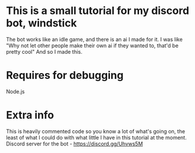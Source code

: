 # This is a small tutorial for my discord bot, windstick
The bot works like an idle game, and there is an ai I made for it.
I was like "Why not let other people make their own ai if they wanted to, that'd be pretty cool"
And so I made this.
# Requires for debugging
Node.js
# Extra info
This is heavily commented code so you know a lot of what's going on,
the least of what I could do with what little I have in this tutorial at the moment.
Discord server for the bot - https://discord.gg/Uhvws5M
